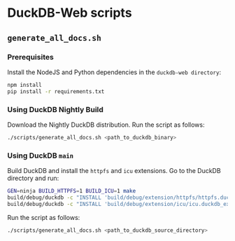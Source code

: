 # DuckDB-Web scripts

## `generate_all_docs.sh`

### Prerequisites

Install the NodeJS and Python dependencies in the `duckdb-web directory`:

```bash
npm install
pip install -r requirements.txt
```

### Using DuckDB Nightly Build

Download the Nightly DuckDB distribution. Run the script as follows:

```bash
./scripts/generate_all_docs.sh <path_to_duckdb_binary>
```

### Using DuckDB `main`

Build DuckDB and install the `httpfs` and `icu` extensions. Go to the DuckDB directory and run:

```bash
GEN=ninja BUILD_HTTPFS=1 BUILD_ICU=1 make
build/debug/duckdb -c "INSTALL 'build/debug/extension/httpfs/httpfs.duckdb_extension';"
build/debug/duckdb -c "INSTALL 'build/debug/extension/icu/icu.duckdb_extension';"
```

Run the script as follows:

```bash
./scripts/generate_all_docs.sh <path_to_duckdb_source_directory>
```
